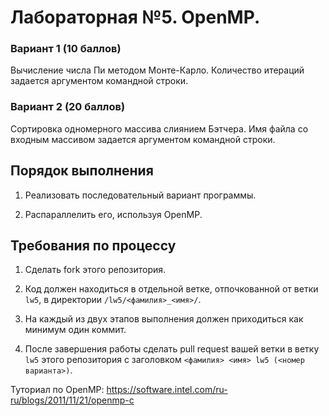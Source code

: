 # Лабораторная №5. OpenMP.

### Вариант 1 (10 баллов)
Вычисление числа Пи методом Монте-Карло. Количество итераций задается аргументом командной строки.

### Вариант 2 (20 баллов)
Сортировка одномерного массива слиянием Бэтчера. Имя файла со входным массивом задается аргументом командной строки.

## Порядок выполнения

1. Реализовать последовательный вариант программы.

2. Распараллелить его, используя OpenMP.

## Требования по процессу

1. Сделать fork этого репозитория.

2. Код должен находиться в отдельной ветке, отпочкованной от ветки `lw5`, в директории `/lw5/<фамилия>_<имя>/`.

3. На каждый из двух этапов выполнения должен приходиться как минимум один коммит.

4. После завершения работы сделать pull request вашей ветки в ветку `lw5` этого репозитория с заголовком `<фамилия> <имя> lw5 (<номер варианта>)`.


Туториал по OpenMP: https://software.intel.com/ru-ru/blogs/2011/11/21/openmp-c

